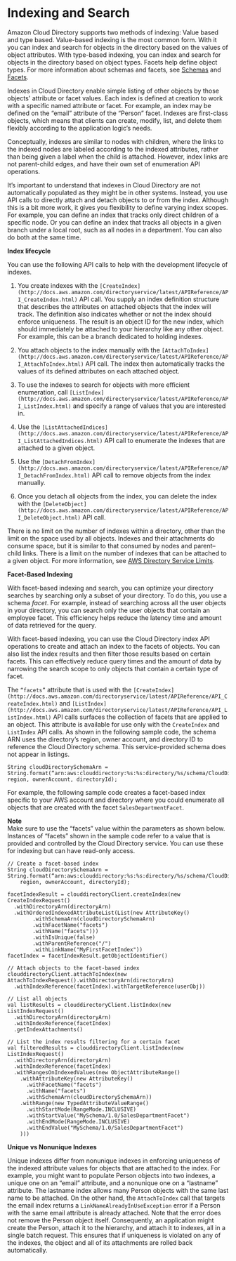 # Indexing and Search<a name="cd_indexing"></a>

Amazon Cloud Directory supports two methods of indexing: Value based and type based\. Value\-based indexing is the most common form\. With it you can index and search for objects in the directory based on the values of object attributes\. With type\-based indexing, you can index and search for objects in the directory based on object types\. Facets help define object types\. For more information about schemas and facets, see [Schemas](cd_schemas.md) and [Facets](whatarefacets.md)\.

Indexes in Cloud Directory enable simple listing of other objects by those objects' attribute or facet values\. Each index is defined at creation to work with a specific named attribute or facet\. For example, an index may be defined on the “email” attribute of the “Person” facet\. Indexes are first\-class objects, which means that clients can create, modify, list, and delete them flexibly according to the application logic’s needs\.

Conceptually, indexes are similar to nodes with children, where the links to the indexed nodes are labeled according to the indexed attributes, rather than being given a label when the child is attached\. However, index links are not parent\-child edges, and have their own set of enumeration API operations\.

It’s important to understand that indexes in Cloud Directory are not automatically populated as they might be in other systems\. Instead, you use API calls to directly attach and detach objects to or from the index\. Although this is a bit more work, it gives you flexibility to define varying index scopes\. For example, you can define an index that tracks only direct children of a specific node\. Or you can define an index that tracks all objects in a given branch under a local root, such as all nodes in a department\. You can also do both at the same time\.

**Index lifecycle**

You can use the following API calls to help with the development lifecycle of indexes\. 

1. You create indexes with the `[CreateIndex](http://docs.aws.amazon.com/directoryservice/latest/APIReference/API_CreateIndex.html)` API call\. You supply an index definition structure that describes the attributes on attached objects that the index will track\. The definition also indicates whether or not the index should enforce uniqueness\. The result is an object ID for the new index, which should immediately be attached to your hierarchy like any other object\. For example, this can be a branch dedicated to holding indexes\.

1. You attach objects to the index manually with the `[AttachToIndex](http://docs.aws.amazon.com/directoryservice/latest/APIReference/API_AttachToIndex.html)` API call\. The index then automatically tracks the values of its defined attributes on each attached object\.

1. To use the indexes to search for objects with more efficient enumeration, call `[ListIndex](http://docs.aws.amazon.com/directoryservice/latest/APIReference/API_ListIndex.html)` and specify a range of values that you are interested in\.

1. Use the `[ListAttachedIndices](http://docs.aws.amazon.com/directoryservice/latest/APIReference/API_ListAttachedIndices.html)` API call to enumerate the indexes that are attached to a given object\.

1. Use the `[DetachFromIndex](http://docs.aws.amazon.com/directoryservice/latest/APIReference/API_DetachFromIndex.html)` API call to remove objects from the index manually\.

1. Once you detach all objects from the index, you can delete the index with the `[DeleteObject](http://docs.aws.amazon.com/directoryservice/latest/APIReference/API_DeleteObject.html)` API call\.

There is no limit on the number of indexes within a directory, other than the limit on the space used by all objects\. Indexes and their attachments do consume space, but it is similar to that consumed by nodes and parent–child links\. There is a limit on the number of indexes that can be attached to a given object\. For more information, see [AWS Directory Service Limits](limits.md)\.

**Facet\-Based Indexing**

With facet\-based indexing and search, you can optimize your directory searches by searching only a subset of your directory\. To do this, you use a schema *facet*\. For example, instead of searching across all the user objects in your directory, you can search only the user objects that contain an employee facet\. This efficiency helps reduce the latency time and amount of data retrieved for the query\. 

With facet\-based indexing, you can use the Cloud Directory index API operations to create and attach an index to the facets of objects\. You can also list the index results and then filter those results based on certain facets\. This can effectively reduce query times and the amount of data by narrowing the search scope to only objects that contain a certain type of facet\.

The `“facets”` attribute that is used with the `[CreateIndex](http://docs.aws.amazon.com/directoryservice/latest/APIReference/API_CreateIndex.html)` and `[ListIndex](http://docs.aws.amazon.com/directoryservice/latest/APIReference/API_ListIndex.html)` API calls surfaces the collection of facets that are applied to an object\. This attribute is available for use only with the `CreateIndex` and `ListIndex` API calls\. As shown in the following sample code, the schema ARN uses the directory’s region, owner account, and directory ID to reference the Cloud Directory schema\. This service\-provided schema does not appear in listings\.

```
String cloudDirectorySchemaArn = String.format(“arn:aws:clouddirectory:%s:%s:directory/%s/schema/CloudDirectory/1.0", region, ownerAccount, directoryId);
```

For example, the following sample code creates a facet\-based index specific to your AWS account and directory where you could enumerate all objects that are created with the facet `SalesDepartmentFacet`\. 

**Note**  
Make sure to use the “facets” value within the parameters as shown below\. Instances of “facets” shown in the sample code refer to a value that is provided and controlled by the Cloud Directory service\. You can use these for indexing but can have read\-only access\.

```
// Create a facet-based index
String cloudDirectorySchemaArn = String.format(“arn:aws:clouddirectory:%s:%s:directory/%s/schema/CloudDirectory/1.0",
    region, ownerAccount, directoryId);

facetIndexResult = clouddirectoryClient.createIndex(new CreateIndexRequest() 
  .withDirectoryArn(directoryArn) 
  .withOrderedIndexedAttributeList(List(new AttributeKey()     
        .withSchemaArn(cloudDirectorySchemaArn)     
        .withFacetName("facets")     
        .withName("facets"))) 
        .withIsUnique(false) 
        .withParentReference("/") 
        .withLinkName("MyFirstFacetIndex"))
facetIndex = facetIndexResult.getObjectIdentifier()

// Attach objects to the facet-based index
clouddirectoryClient.attachToIndex(new AttachToIndexRequest().withDirectoryArn(directoryArn)
  .withIndexReference(facetIndex).withTargetReference(userObj))

// List all objects
val listResults = clouddirectoryClient.listIndex(new ListIndexRequest()
  .withDirectoryArn(directoryArn)
  .withIndexReference(facetIndex)
  .getIndexAttachments()

// List the index results filtering for a certain facet
val filteredResults = clouddirectoryClient.listIndex(new ListIndexRequest()
  .withDirectoryArn(directoryArn)
  .withIndexReference(facetIndex)
  .withRangesOnIndexedValues(new ObjectAttributeRange()
    .withAttributeKey(new AttributeKey()
      .withFacetName("facets")
      .withName("facets")
      .withSchemaArn(cloudDirectorySchemaArn))
    .withRange(new TypedAttributeValueRange()
      .withStartMode(RangeMode.INCLUSIVE)
      .withStartValue("MySchema/1.0/SalesDepartmentFacet")
      .withEndMode(RangeMode.INCLUSIVE)
      .withEndValue("MySchema/1.0/SalesDepartmentFacet")
    )))
```

**Unique vs Nonunique Indexes**

Unique indexes differ from nonunique indexes in enforcing uniqueness of the indexed attribute values for objects that are attached to the index\. For example, you might want to populate Person objects into two indexes, a unique one on an “email” attribute, and a nonunique one on a “lastname” attribute\. The lastname index allows many Person objects with the same last name to be attached\. On the other hand, the `AttachToIndex` call that targets the email index returns a `LinkNameAlreadyInUseException` error if a Person with the same email attribute is already attached\. Note that the error does not remove the Person object itself\. Consequently, an application might create the Person, attach it to the hierarchy, and attach it to indexes, all in a single batch request\. This ensures that if uniqueness is violated on any of the indexes, the object and all of its attachments are rolled back automatically\.
